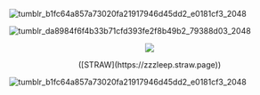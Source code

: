![tumblr_b1fc64a857a73020fa21917946d45dd2_e0181cf3_2048](https://github.com/user-attachments/assets/a8c62f7f-d209-4780-a743-d793765eebb7)

![tumblr_da8984f6f4b33b71cfd393fe2f8b49b2_79388d03_2048](https://github.com/user-attachments/assets/9b5363c3-4f40-4107-9528-a5f0ff4daef5)


<p align="center">
<img src="https://64.media.tumblr.com/3c4397a9bd2004d9860ce0e8c32acd3e/da69a5e18a2a330e-7a/s75x75_c1/fabecda0e9c88c301ae5212c075297e0c58ab339.gifv"/>
</p>
<p align="center"> ([​STRAW](https://zzzleep.straw.page))

 ![tumblr_b1fc64a857a73020fa21917946d45dd2_e0181cf3_2048](https://github.com/user-attachments/assets/77c5544a-3807-40f2-9f7d-225d0e54db27)

 ‎ ‎ ‎ ‎ ‎ ‎ ‎ ‎ ‎ ‎ ‎ ‎ ‎‎ ‎ ‎ ‎ ‎ ‎‎ ‎ ‎ ‎ ‎ ‎ ‎‎ ‎ ‎ 
 ‎ ‎ ‎ ‎ ‎ ‎ ‎ ‎ ‎ ‎ ‎ ‎ ‎‎ ‎ ‎ ‎ ‎ ‎‎ ‎ ‎ ‎ ‎ ‎ ‎‎ ‎ ‎  ‎ ‎ ‎ ‎ ‎ ‎ ‎ ‎ ‎ ‎ ‎ ‎ ‎‎ ‎ ‎ ‎ ‎ ‎‎ ‎ ‎ ‎ ‎ ‎ ‎‎ ‎ ‎  ‎ ‎ ‎ ‎ ‎ ‎ ‎ ‎ ‎ ‎ ‎ ‎ ‎‎ ‎ ‎ ‎ ‎ ‎‎ ‎ ‎ ‎ ‎ ‎ ‎‎ ‎ ‎ 
